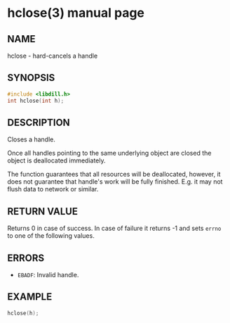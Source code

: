 # hclose(3) manual page

## NAME

hclose - hard-cancels a handle

## SYNOPSIS

```c
#include <libdill.h>
int hclose(int h);
```

## DESCRIPTION

Closes a handle.

Once all handles pointing to the same underlying object are closed the object is deallocated immediately.

The function guarantees that all resources will be deallocated, however, it does not guarantee that handle's work will be fully finished. E.g. it may not flush data to network or similar.

## RETURN VALUE

Returns 0 in case of success. In case of failure it returns -1 and sets `errno` to one of the following values.

## ERRORS

* `EBADF`: Invalid handle.

## EXAMPLE

```c
hclose(h);
```

